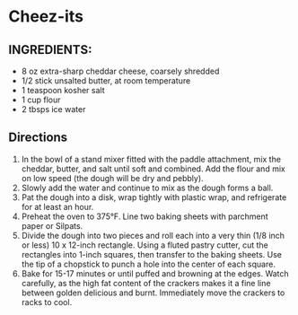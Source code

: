 # Cheez-its

## INGREDIENTS:
- 8 oz extra-sharp cheddar cheese, coarsely shredded
- 1/2 stick unsalted butter, at room temperature
- 1 teaspoon kosher salt
- 1 cup flour
- 2 tbsps ice water

## Directions

1. In the bowl of a stand mixer fitted with the paddle attachment, mix the cheddar, butter, and salt until soft and combined. Add the flour and mix on low speed (the dough will be dry and pebbly).
2. Slowly add the water and continue to mix as the dough forms a ball.
3. Pat the dough into a disk, wrap tightly with plastic wrap, and refrigerate for at least an hour.
4. Preheat the oven to 375°F. Line two baking sheets with parchment paper or Silpats.
5. Divide the dough into two pieces and roll each into a very thin (1/8 inch or less) 10 x 12-inch rectangle. Using a fluted pastry cutter, cut the rectangles into 1-inch squares, then transfer to the baking sheets. Use the tip of a chopstick to punch a hole into the center of each square.
6. Bake for 15-17 minutes or until puffed and browning at the edges. Watch carefully, as the high fat content of the crackers makes it a fine line between golden delicious and burnt. Immediately move the crackers to racks to cool.